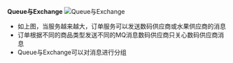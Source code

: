 **Queue与Exchange**
![Queue与Exchange](http://jn-hhh.oss-cn-hangzhou.aliyuncs.com/%E5%BE%AE%E4%BF%A1%E5%9B%BE%E7%89%87_20200225165426.png)

- 如上图，当服务越来越大，订单服务可以发送数码供应商或水果供应商的消息
- 订单根据不同的商品类型发送不同的MQ消息数码供应商只关心数码供应商消息
- Queue与Exchange可以对消息进行分组
